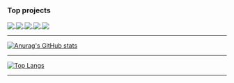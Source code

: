 


### Top projects



<a href="https://github.com/chaudharynabin6/android-fitness-app-improved">
  <img align="center" src="https://github-readme-stats.vercel.app/api/pin/?username=chaudharynabin6&repo=android-fitness-app-improved" />
</a>

<a href="https://github.com/chaudharynabin6/android-stock-app">
  <img align="center" src="https://github-readme-stats.vercel.app/api/pin/?username=chaudharynabin6&repo=android-stock-app" />
</a>

<a href="https://github.com/chaudharynabin6/android-shoppingItem-app-with-test">
  <img align="center" src="https://github-readme-stats.vercel.app/api/pin/?username=chaudharynabin6&repo=android-shoppingItem-app-with-test" />
</a>

<a href="https://github.com/chaudharynabin6/twittterai-frontend">
  <img align="center" src="https://github-readme-stats.vercel.app/api/pin/?username=chaudharynabin6&repo=twittterai-frontend" />
</a>

<a href="https://github.com/chaudharynabin6/twitter-ai-backend-api">
  <img align="center" src="https://github-readme-stats.vercel.app/api/pin/?username=chaudharynabin6&repo=twitter-ai-backend-api" />
</a>


---------------------  


[![Anurag's GitHub stats](https://github-readme-stats.vercel.app/api?username=chaudharynabin6&show_icons=true&&theme=radical)](https://github.com/anuraghazra/github-readme-stats)

------------------------

[![Top Langs](https://github-readme-stats.vercel.app/api/top-langs/?username=chaudharynabin6&langs_count=10)](https://github.com/anuraghazra/github-readme-stats)


--------------------------
